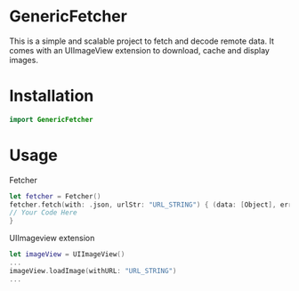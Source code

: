 # GenericFetcher

This is a simple and scalable project to fetch and decode remote data. It comes with an UIImageView extension to download, cache and display images.

# Installation

```swift
import GenericFetcher
```

# Usage

Fetcher
```swift
let fetcher = Fetcher()
fetcher.fetch(with: .json, urlStr: "URL_STRING") { (data: [Object], error) in
// Your Code Here
}
```

UIImageview extension
```swift
let imageView = UIImageView()
...
imageView.loadImage(withURL: "URL_STRING")
...
```